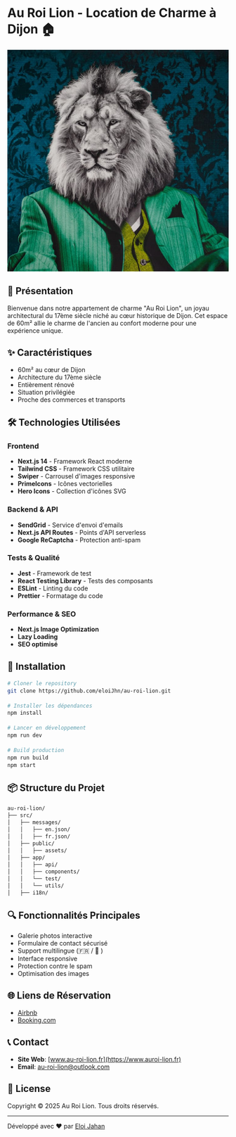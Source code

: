 # Au Roi Lion - Location de Charme à Dijon 🏠

![Logo Au Roi Lion](./public/assets/logo.png)

## 📌 Présentation
Bienvenue dans notre appartement de charme "Au Roi Lion", un joyau architectural du 17ème siècle niché au cœur historique de Dijon. Cet espace de 60m² allie le charme de l'ancien au confort moderne pour une expérience unique.

## ✨ Caractéristiques
- 60m² au cœur de Dijon
- Architecture du 17ème siècle
- Entièrement rénové
- Situation privilégiée
- Proche des commerces et transports

## 🛠 Technologies Utilisées

### Frontend
- **Next.js 14** - Framework React moderne
- **Tailwind CSS** - Framework CSS utilitaire
- **Swiper** - Carrousel d'images responsive
- **PrimeIcons** - Icônes vectorielles
- **Hero Icons** - Collection d'icônes SVG

### Backend & API
- **SendGrid** - Service d'envoi d'emails
- **Next.js API Routes** - Points d'API serverless
- **Google ReCaptcha** - Protection anti-spam

### Tests & Qualité
- **Jest** - Framework de test
- **React Testing Library** - Tests des composants
- **ESLint** - Linting du code
- **Prettier** - Formatage du code

### Performance & SEO
- **Next.js Image Optimization**
- **Lazy Loading**
- **SEO optimisé**

## 🚀 Installation

```bash
# Cloner le repository
git clone https://github.com/eloiJhn/au-roi-lion.git

# Installer les dépendances
npm install

# Lancer en développement
npm run dev

# Build production
npm run build
npm start
```

## 📦 Structure du Projet

```
au-roi-lion/
├── src/
│   ├── messages/
│   │   ├── en.json/
│   │   ├── fr.json/
│   ├── public/
│   │   ├── assets/
│   ├── app/
│   │   ├── api/
│   │   ├── components/
│   │   └── test/
│   │   └── utils/
│   ├── i18n/
```

## 🔍 Fonctionnalités Principales
- Galerie photos interactive
- Formulaire de contact sécurisé
- Support multilingue (🇫🇷 / 🏴󠁧󠁢󠁥󠁮󠁧󠁿 )
- Interface responsive
- Protection contre le spam
- Optimisation des images

## 🌐 Liens de Réservation
- [Airbnb](https://www.airbnb.fr/rooms/1020299057539782769)
- [Booking.com](https://www.booking.com/hotel/fr/au-roi-lion-place-saint-michel.fr.html)

## 📞 Contact
- **Site Web**: [www.au-roi-lion.fr](https://www.auroi-lion.fr)
- **Email**: au-roi-lion@outlook.com

## 📄 License
Copyright © 2025 Au Roi Lion. Tous droits réservés.

---
Développé avec ❤️ par [Eloi Jahan](https://www.linkedin.com/in/eloi-jahan/
)
